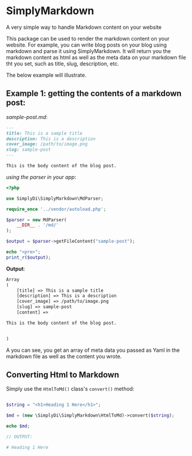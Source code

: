 # SimplyMarkdown

A very simple way to handle Markdown content on your website

This package can be used to render the markdown content on your website. For example, you can write blog posts on your blog using markdown and parse it using SimplyMarkdown. It will return you the markdown content as html as well as the meta data on your markdown file tht you set, such as title, slug, description, etc.

The below example will illustrate.

## **Example 1: getting the contents of a markdown post**:

_sample-post.md_:

```md
---
title: This is a sample title
description: This is a description
cover_image: /path/to/image.png
slug: sample-post
---

This is the body content of the blog post.

```

_using the parser in your app_:

```php
<?php

use SimplyDi\SimplyMarkdown\MdParser;

require_once '../vendor/autoload.php';

$parser = new MdParser(
    __DIR__ . '/md/'
);

$output = $parser->getFileContent("sample-post");

echo "<pre>";
print_r($output);
```

**Output**:

```html
Array
(
    [title] => This is a sample title
    [description] => This is a description
    [cover_image] => /path/to/image.png
    [slug] => sample-post
    [content] => 

This is the body content of the blog post.


)

```

A you can see, you get an array of meta data you passed as Yaml in the markdown file as well as the content you wrote.

## Converting Html to Markdown

Simply use the `HtmlToMd()` class's `convert()` method:

```php

$string = "<h1>Heading 1 Here</h1>";

$md = (new \SimplyDi\SimplyMarkdown\HtmlToMd)->convert($string);

echo $md;

// OUTPUT:

# Heading 1 Here

```
